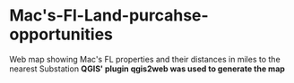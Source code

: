 # Mac's-Fl-Land-purcahse-opportunities
Web map showing Mac's FL properties and their distances in miles to the nearest Substation 
<b>QGIS' plugin qgis2web was used to generate the map
